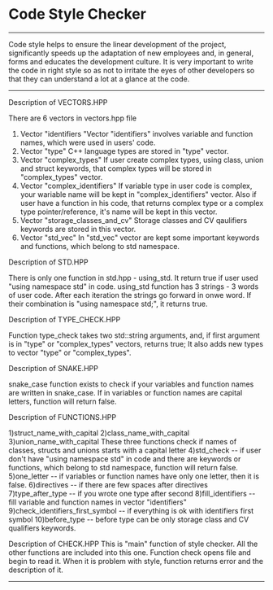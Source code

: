 # Code Style Checker

<hr>

Code style helps to ensure the linear development of the project, significantly speeds up the adaptation of new employees and, in general, forms and educates the development culture. It is very important to write the code in right style so as not to irritate the eyes of other developers so that they can understand a lot at a glance at the code.  
_____________________________________________________________________________________
Description of VECTORS.HPP

There are 6 vectors in vectors.hpp file
1) Vector "identifiers
 "Vector "identifiers" involves variable and function names, which were used in users' code.
2) Vector "type"
 C++ language types are stored in "type" vector.
3) Vector "complex_types" 
  If user create complex types, using class, union and struct keywords, that complex types will be stored in "complex_types" vector.
4) Vector "complex_identifiers"
  If variable type in user code is complex, your wariable name will be kept in "complex_identifiers" vector. Also if user have a function in his code, that returns complex type or a complex type pointer/reference, it's name will be kept in this vector.
5) Vector "storage_classes_and_cv"
  Storage classes and CV qaulifiers keywords are stored in this vector.
6) Vector "std_vec"
  In "std_vec" vector are kept some important keywords and functions, which belong to std namespace.
  
Description of STD.HPP

There is only one function in std.hpp - using_std. It return true if user used "using namespace std" in code.
using_std function has 3 strings - 3 words of user code. Аfter each iteration the strings go forward in onwe word. If their combination is "using namespace std;", it returns true.

Description of TYPE_CHECK.HPP

Function type_check takes two std::string arguments, and, if first argument is in "type" or "complex_types" vectors, returns true;
It also adds new types to vector "type" or "complex_types".

Description of SNAKE.HPP

snake_case function exists to check if your variables and function names are written in snake_case. If in variables or function names are capital letters, function will return false.

Description of FUNCTIONS.HPP

1)struct_name_with_capital
2)class_name_with_capital
3)union_name_with_capital
These three functions check if names of classes, structs and unions starts with a capital letter
4)std_check -- if user don't have "using namespace std" in code and there are keywords or functions, which belong to std namespace, function will return false. 
5)one_letter -- if variables or function names have only one letter, then it is false.
6)directives -- if there are few spaces after directives
7)type_after_type -- if you wrote one type after second
8)fill_identifiers -- fill variable and function names in vector "identifiers"
9)check_identifiers_first_symbol -- if everything is ok with identifiers first symbol
10)before_type -- before type can be only storage class and CV qualifiers keywords.

Description of CHECK.HPP
This is "main" function of style checker. All the other functions are included into this one. Function check opens file and begin to read it. When it is problem with style, function returns error and the description of it.
<hr>
